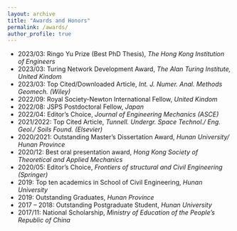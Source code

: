 ```yaml
---
layout: archive
title: "Awards and Honors"
permalink: /awards/
author_profile: true
---
```

- 2023/03: Ringo Yu Prize (Best PhD Thesis), *The Hong Kong Institution of Engineers*
- 2023/03: Turing Network Development Award, *The Alan Turing Institute, United Kindom*
- 2023/03: Top Cited/Downloaded Article, *Int. J. Numer. Anal. Methods Geomech. (Wiley)*
- 2022/09: Royal Society-Newton International Fellow, *United Kindom*
- 2022/08: JSPS Postdoctoral Fellow, *Japan*
- 2022/04: Editor’s Choice, *Journal of Engineering Mechanics (ASCE)*
- 2021/2022: Top Cited Article, *Tunnell. Undergr. Space Technol./ Eng. Geol./ Soils Found. (Elsevier)*
- 2020/2021: Outstanding Master’s Dissertation Award, *Hunan University/ Hunan Province*
- 2020/12: Best oral presentation award, *Hong Kong Society of Theoretical and Applied Mechanics*
- 2020/05: Editor’s Choice, *Frontiers of structural and Civil Engineering (Springer)*
- 2019: Top ten academics in School of Civil Engineering, *Hunan University*
- 2019: Outstanding Graduates, *Hunan Province*
- 2017 – 2018: Outstanding Postgraduate Student, *Hunan University*
- 2017/11: National Scholarship, *Ministry of Education of the People’s Republic of China*
